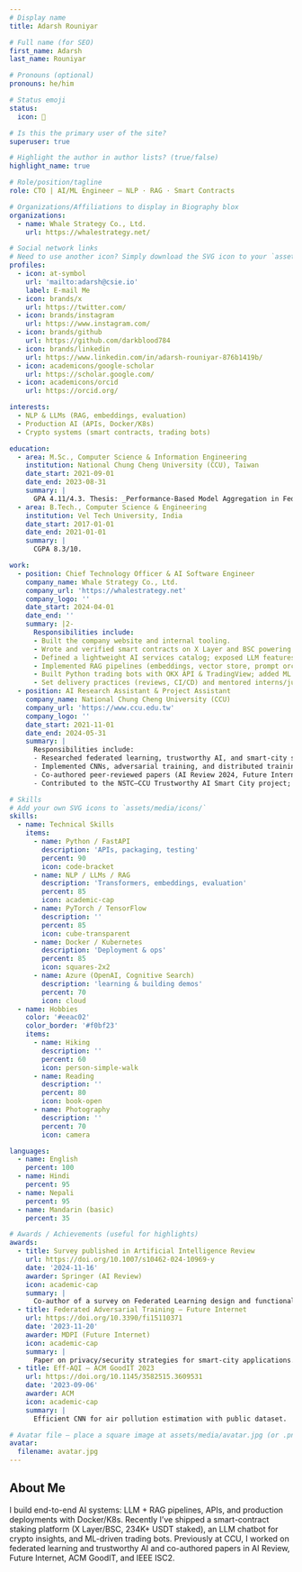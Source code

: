 ```yaml
---
# Display name
title: Adarsh Rouniyar

# Full name (for SEO)
first_name: Adarsh
last_name: Rouniyar

# Pronouns (optional)
pronouns: he/him

# Status emoji
status:
  icon: 🚀

# Is this the primary user of the site?
superuser: true

# Highlight the author in author lists? (true/false)
highlight_name: true

# Role/position/tagline
role: CTO | AI/ML Engineer — NLP · RAG · Smart Contracts

# Organizations/Affiliations to display in Biography blox
organizations:
  - name: Whale Strategy Co., Ltd.
    url: https://whalestrategy.net/

# Social network links
# Need to use another icon? Simply download the SVG icon to your `assets/media/icons/` folder.
profiles:
  - icon: at-symbol
    url: 'mailto:adarsh@csie.io'
    label: E-mail Me
  - icon: brands/x
    url: https://twitter.com/
  - icon: brands/instagram
    url: https://www.instagram.com/
  - icon: brands/github
    url: https://github.com/darkblood784
  - icon: brands/linkedin
    url: https://www.linkedin.com/in/adarsh-rouniyar-876b1419b/
  - icon: academicons/google-scholar
    url: https://scholar.google.com/
  - icon: academicons/orcid
    url: https://orcid.org/

interests:
  - NLP & LLMs (RAG, embeddings, evaluation)
  - Production AI (APIs, Docker/K8s)
  - Crypto systems (smart contracts, trading bots)

education:
  - area: M.Sc., Computer Science & Information Engineering
    institution: National Chung Cheng University (CCU), Taiwan
    date_start: 2021-09-01
    date_end: 2023-08-31
    summary: |
      GPA 4.11/4.3. Thesis: _Performance-Based Model Aggregation in Federated Learning for Image-Based AQI Classification_.
  - area: B.Tech., Computer Science & Engineering
    institution: Vel Tech University, India
    date_start: 2017-01-01
    date_end: 2021-01-01
    summary: |
      CGPA 8.3/10.

work:
  - position: Chief Technology Officer & AI Software Engineer
    company_name: Whale Strategy Co., Ltd.
    company_url: 'https://whalestrategy.net'
    company_logo: ''
    date_start: 2024-04-01
    date_end: ''
    summary: |2-
      Responsibilities include:
      - Built the company website and internal tooling.
      - Wrote and verified smart contracts on X Layer and BSC powering a staking platform (234K+ USDT staked).
      - Defined a lightweight AI services catalog; exposed LLM features as REST APIs (FastAPI), packaged with Docker.
      - Implemented RAG pipelines (embeddings, vector store, prompt orchestration).
      - Built Python trading bots with OKX API & TradingView; added ML for forecasting and anomaly detection.
      - Set delivery practices (reviews, CI/CD) and mentored interns/junior engineers.
  - position: AI Research Assistant & Project Assistant
    company_name: National Chung Cheng University (CCU)
    company_url: 'https://www.ccu.edu.tw'
    company_logo: ''
    date_start: 2021-11-01
    date_end: 2024-05-31
    summary: |
      Responsibilities include:
      - Researched federated learning, trustworthy AI, and smart-city systems.
      - Implemented CNNs, adversarial training, and distributed training (TensorFlow, PyTorch).
      - Co-authored peer-reviewed papers (AI Review 2024, Future Internet 2023, ACM GoodIT 2023, IEEE ISC2 2022).
      - Contributed to the NSTC–CCU Trustworthy AI Smart City project; coordinated with partners in India and Taiwan.

# Skills
# Add your own SVG icons to `assets/media/icons/`
skills:
  - name: Technical Skills
    items:
      - name: Python / FastAPI
        description: 'APIs, packaging, testing'
        percent: 90
        icon: code-bracket
      - name: NLP / LLMs / RAG
        description: 'Transformers, embeddings, evaluation'
        percent: 85
        icon: academic-cap
      - name: PyTorch / TensorFlow
        description: ''
        percent: 85
        icon: cube-transparent
      - name: Docker / Kubernetes
        description: 'Deployment & ops'
        percent: 85
        icon: squares-2x2
      - name: Azure (OpenAI, Cognitive Search)
        description: 'learning & building demos'
        percent: 70
        icon: cloud
  - name: Hobbies
    color: '#eeac02'
    color_border: '#f0bf23'
    items:
      - name: Hiking
        description: ''
        percent: 60
        icon: person-simple-walk
      - name: Reading
        description: ''
        percent: 80
        icon: book-open
      - name: Photography
        description: ''
        percent: 70
        icon: camera

languages:
  - name: English
    percent: 100
  - name: Hindi
    percent: 95
  - name: Nepali
    percent: 95
  - name: Mandarin (basic)
    percent: 35

# Awards / Achievements (useful for highlights)
awards:
  - title: Survey published in Artificial Intelligence Review
    url: https://doi.org/10.1007/s10462-024-10969-y
    date: '2024-11-16'
    awarder: Springer (AI Review)
    icon: academic-cap
    summary: |
      Co-author of a survey on Federated Learning design and functional models.
  - title: Federated Adversarial Training — Future Internet
    url: https://doi.org/10.3390/fi15110371
    date: '2023-11-20'
    awarder: MDPI (Future Internet)
    icon: academic-cap
    summary: |
      Paper on privacy/security strategies for smart-city applications.
  - title: Eff-AQI — ACM GoodIT 2023
    url: https://doi.org/10.1145/3582515.3609531
    date: '2023-09-06'
    awarder: ACM
    icon: academic-cap
    summary: |
      Efficient CNN for air pollution estimation with public dataset.

# Avatar file — place a square image at assets/media/avatar.jpg (or .png)
avatar:
  filename: avatar.jpg
---
```


## About Me

I build end-to-end AI systems: LLM + RAG pipelines, APIs, and production deployments with Docker/K8s. Recently I’ve shipped a smart-contract staking platform (X Layer/BSC, 234K+ USDT staked), an LLM chatbot for crypto insights, and ML-driven trading bots. Previously at CCU, I worked on federated learning and trustworthy AI and co-authored papers in AI Review, Future Internet, ACM GoodIT, and IEEE ISC2.
